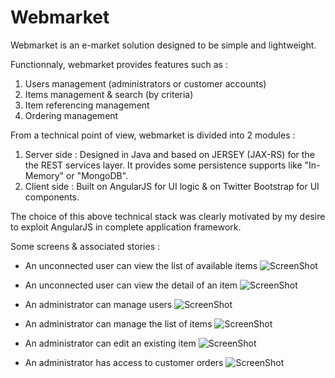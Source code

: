 Webmarket
=========

Webmarket is an e-market solution designed to be simple and lightweight. 

Functionnaly, webmarket provides features such as : 

1. Users management (administrators or customer accounts)
2. Items management & search (by criteria)
3. Item referencing management
4. Ordering management

From a technical point of view, webmarket is divided into 2 modules : 

1. Server side : Designed in Java and based on JERSEY (JAX-RS) for the the REST services layer. It provides some persistence supports like "In-Memory" or "MongoDB". 
2. Client side : Built on AngularJS for UI logic & on Twitter Bootstrap for UI components.

The choice of this above technical stack was clearly motivated by my desire to exploit AngularJS in complete application framework.

Some screens & associated stories :

* An unconnected user can view the list of available items
![ScreenShot](https://raw.github.com/walien/webmarket/master/screenshots/screenshot_full_items_list.png "Desktop Preview")

* An unconnected user can view the detail of an item
![ScreenShot](https://raw.github.com/walien/webmarket/master/screenshots/screenshot_item_consult.png "Desktop Preview")

* An administrator can manage users 
![ScreenShot](https://raw.github.com/walien/webmarket/master/screenshots/screenshot_admin_users.png "Desktop Preview")

* An administrator can manage the list of items 
![ScreenShot](https://raw.github.com/walien/webmarket/master/screenshots/screenshot_admin_items.png "Desktop Preview")

* An administrator can edit an existing item
![ScreenShot](https://raw.github.com/walien/webmarket/master/screenshots/screenshot_item_editor.png "Desktop Preview")

* An administrator has access to customer orders
![ScreenShot](https://raw.github.com/walien/webmarket/master/screenshots/screenshot_admin_orders.png "Desktop Preview")

